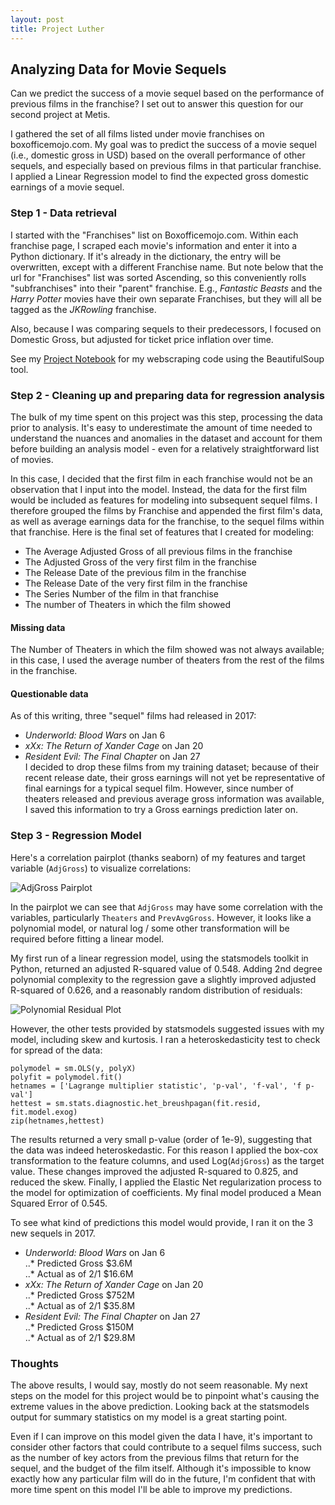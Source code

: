 ```yaml
---
layout: post
title: Project Luther
---
```

## Analyzing Data for Movie Sequels
Can we predict the success of a movie sequel based on the performance of previous films in the franchise? I set out to answer this question for our second project at Metis.  
  
I gathered the set of all films listed under movie franchises on boxofficemojo.com. My goal was to predict the success of a movie sequel (i.e., domestic gross in USD) based on the overall performance of other sequels, and especially based on previous films in that particular franchise. I applied a Linear Regression model to find the expected gross domestic earnings of a movie sequel.  
  
### Step 1 - Data retrieval
I started with the "Franchises" list on Boxofficemojo.com. Within each franchise page, I scraped each movie's information and enter it into a Python dictionary. If it's already in the dictionary, the entry will be overwritten, except with a different Franchise name. But note below that the url for "Franchises" list was sorted Ascending, so this conveniently rolls "subfranchises" into their "parent" franchise. E.g., _Fantastic Beasts_ and the _Harry Potter_ movies have their own separate Franchises, but they will all be tagged as the _JKRowling_ franchise.
  
Also, because I was comparing sequels to their predecessors, I focused on Domestic Gross, but adjusted for ticket price inflation over time.  
  
See my [Project Notebook](https://github.com/ptpro3/ptpro3.github.io/blob/master/Projects/Project2/Project2_Prashant.ipynb) for my webscraping code using the BeautifulSoup tool.  

### Step 2 - Cleaning up and preparing data for regression analysis
The bulk of my time spent on this project was this step, processing the data prior to analysis. It's easy to underestimate the amount of time needed to understand the nuances and anomalies in the dataset and account for them before building an analysis model - even for a relatively straightforward list of movies.  
  
In this case, I decided that the first film in each franchise would not be an observation that I input into the model. Instead, the data for the first film would be included as features for modeling into subsequent sequel films.  I therefore grouped the films by Franchise and appended the first film's data, as well as average earnings data for the franchise, to the sequel films within that franchise. Here is the final set of features that I created for modeling:  
* The Average Adjusted Gross of all previous films in the franchise
* The Adjusted Gross of the very first film in the franchise
* The Release Date of the previous film in the franchise
* The Release Date of the very first film in the franchise
* The Series Number of the film in that franchise
* The number of Theaters in which the film showed

#### Missing data
The Number of Theaters in which the film showed was not always available; in this case, I used the average number of theaters from the rest of the films in the franchise.  
#### Questionable data
As of this writing, three "sequel" films had released in 2017:  
* _Underworld: Blood Wars_ on Jan 6
* _xXx: The Return of Xander Cage_ on Jan 20
* _Resident Evil: The Final Chapter_ on Jan 27  
I decided to drop these films from my training dataset; because of their recent release date, their gross earnings will not yet be representative of final earnings for a typical sequel film. However, since number of theaters released and previous average gross information was available, I saved this information to try a Gross earnings prediction later on.

### Step 3 - Regression Model
Here's a correlation pairplot (thanks seaborn) of my features and target variable (`AdjGross`) to visualize correlations:  
  
![AdjGross Pairplot]({{site.baseurl}}/Projects/Project2/reports/figures/project2_pairplot.png)
  
In the pairplot we can see that `AdjGross` may have some correlation with the variables, particularly `Theaters` and `PrevAvgGross`. However, it looks like a polynomial model, or natural log / some other transformation will be required before fitting a linear model.  
  
My first run of a linear regression model, using the statsmodels toolkit in Python, returned an adjusted R-squared value of 0.548. Adding 2nd degree polynomial complexity to the regression gave a slightly improved adjusted R-squared of 0.626, and a reasonably random distribution of residuals:  
  
![Polynomial Residual Plot]({{site.baseurl}}/Projects/Project2/reports/figures/poly_resid.png)
  
However, the other tests provided by statsmodels suggested issues with my model, including skew and kurtosis. I ran a heteroskedasticity test to check for spread of the data:  
```
polymodel = sm.OLS(y, polyX)
polyfit = polymodel.fit()
hetnames = ['Lagrange multiplier statistic', 'p-val', 'f-val', 'f p-val']
hettest = sm.stats.diagnostic.het_breushpagan(fit.resid, fit.model.exog)
zip(hetnames,hettest)
```
  
The results returned a very small p-value (order of 1e-9), suggesting that the data was indeed heteroskedastic. For this reason I applied the box-cox transformation to the feature columns, and used Log(`AdjGross`) as the target value. These changes improved the adjusted R-squared to 0.825, and reduced the skew. Finally, I applied the Elastic Net regularization process to the model for optimization of coefficients. My final model produced a Mean Squared Error of 0.545.  
  
To see what kind of predictions this model would provide, I ran it on the 3 new sequels in 2017.  
* _Underworld: Blood Wars_ on Jan 6  
..* Predicted Gross $3.6M  
..* Actual as of 2/1 $16.6M  
* _xXx: The Return of Xander Cage_ on Jan 20  
..* Predicted Gross $752M  
..* Actual as of 2/1 $35.8M  
* _Resident Evil: The Final Chapter_ on Jan 27  
..* Predicted Gross $150M  
..* Actual as of 2/1 $29.8M  

### Thoughts
The above results, I would say, mostly do not seem reasonable. My next steps on the model for this project would be to pinpoint what's causing the extreme values in the above prediction. Looking back at the statsmodels output for summary statistics on my model is a great starting point.  
  
Even if I can improve on this model given the data I have, it's important to consider other factors that could contribute to a sequel films success, such as the number of key actors from the previous films that return for the sequel, and the budget of the film itself. Although it's impossible to know exactly how any particular film will do in the future, I'm confident that with more time spent on this model I'll be able to improve my predictions.
